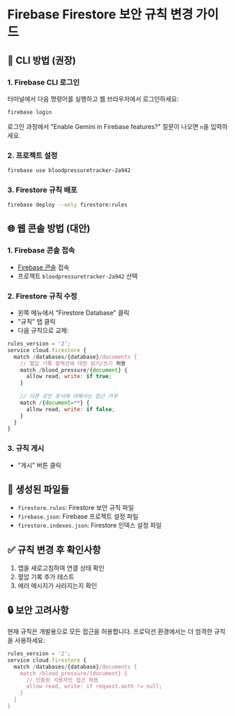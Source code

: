 # Firebase Firestore 보안 규칙 변경 가이드

## 🚀 CLI 방법 (권장)

### 1. Firebase CLI 로그인
터미널에서 다음 명령어를 실행하고 웹 브라우저에서 로그인하세요:

```bash
firebase login
```

로그인 과정에서 "Enable Gemini in Firebase features?" 질문이 나오면 `n`을 입력하세요.

### 2. 프로젝트 설정
```bash
firebase use bloodpressuretracker-2a942
```

### 3. Firestore 규칙 배포
```bash
firebase deploy --only firestore:rules
```

## 🌐 웹 콘솔 방법 (대안)

### 1. Firebase 콘솔 접속
- [Firebase 콘솔](https://console.firebase.google.com/) 접속
- 프로젝트 `bloodpressuretracker-2a942` 선택

### 2. Firestore 규칙 수정
- 왼쪽 메뉴에서 "Firestore Database" 클릭
- "규칙" 탭 클릭
- 다음 규칙으로 교체:

```javascript
rules_version = '2';
service cloud.firestore {
  match /databases/{database}/documents {
    // 혈압 기록 컬렉션에 대한 읽기/쓰기 허용
    match /blood_pressure/{document} {
      allow read, write: if true;
    }
    
    // 다른 모든 문서에 대해서는 접근 거부
    match /{document=**} {
      allow read, write: if false;
    }
  }
}
```

### 3. 규칙 게시
- "게시" 버튼 클릭

## 📁 생성된 파일들

- `firestore.rules`: Firestore 보안 규칙 파일
- `firebase.json`: Firebase 프로젝트 설정 파일
- `firestore.indexes.json`: Firestore 인덱스 설정 파일

## ✅ 규칙 변경 후 확인사항

1. 앱을 새로고침하여 연결 상태 확인
2. 혈압 기록 추가 테스트
3. 에러 메시지가 사라지는지 확인

## 🔒 보안 고려사항

현재 규칙은 개발용으로 모든 접근을 허용합니다. 프로덕션 환경에서는 더 엄격한 규칙을 사용하세요:

```javascript
rules_version = '2';
service cloud.firestore {
  match /databases/{database}/documents {
    match /blood_pressure/{document} {
      // 인증된 사용자만 접근 허용
      allow read, write: if request.auth != null;
    }
  }
}
```

